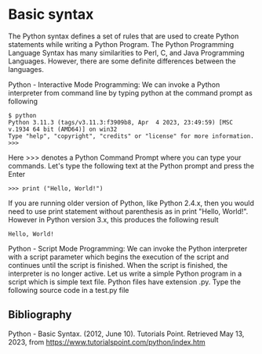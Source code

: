 # Basic syntax

The Python syntax defines a set of rules that are used to create Python statements while writing a Python Program. The Python Programming Language Syntax has many similarities to Perl, C, and Java Programming Languages. However, there are some definite differences between the languages.

Python - Interactive Mode Programming: We can invoke a Python interpreter from command line by typing python at the command prompt as following

```console
$ python
Python 3.11.3 (tags/v3.11.3:f3909b8, Apr  4 2023, 23:49:59) [MSC v.1934 64 bit (AMD64)] on win32
Type "help", "copyright", "credits" or "license" for more information.
>>>
```

Here >>> denotes a Python Command Prompt where you can type your commands. Let's type the following text at the Python prompt and press the Enter

```console
>>> print ("Hello, World!")
```

If you are running older version of Python, like Python 2.4.x, then you would need to use print statement without parenthesis as in print "Hello, World!". However in Python version 3.x, this produces the following result

```console
Hello, World!
```

Python - Script Mode Programming: We can invoke the Python interpreter with a script parameter which begins the execution of the script and continues until the script is finished. When the script is finished, the interpreter is no longer active. Let us write a simple Python program in a script which is simple text file. Python files have extension .py. Type the following source code in a test.py file

## Bibliography

Python - Basic Syntax. (2012, June 10). Tutorials Point. Retrieved May 13, 2023, from https://www.tutorialspoint.com/python/index.htm